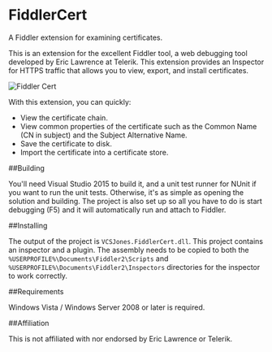 # FiddlerCert
A Fiddler extension for examining certificates.

This is an extension for the excellent Fiddler tool, a web debugging tool developed by Eric Lawrence at Telerik.
This extension provides an Inspector for HTTPS traffic that allows you to view, export, and install certificates.

![Fiddler Cert](https://vcsjones.com/wp-content/uploads/fiddlercertinspector.png)

With this extension, you can quickly:

* View the certificate chain.
* View common properties of the certificate such as the Common Name (CN in subject) and the Subject Alternative Name.
* Save the certificate to disk.
* Import the certificate into a certificate store.

##Building

You'll need Visual Studio 2015 to build it, and a unit test runner for NUnit if you want to run the unit tests. Otherwise,
it's as simple as opening the solution and building. The project is also set up so all you have to do is start debugging (F5)
and it will automatically run and attach to Fiddler.

##Installing

The output of the project is `VCSJones.FiddlerCert.dll`. This project contains an inspector and a plugin. The assembly needs to be copied to both the `%USERPROFILE%\Documents\Fiddler2\Scripts` and `%USERPROFILE%\Documents\Fiddler2\Inspectors` directories for the inspector to work correctly.

##Requirements

Windows Vista / Windows Server 2008 or later is required.

##Affiliation

This is not affiliated with nor endorsed by Eric Lawrence or Telerik.
